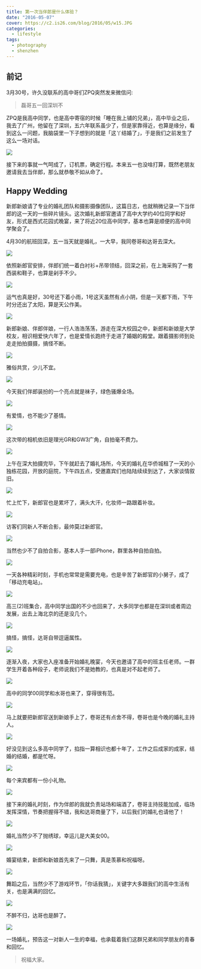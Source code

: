 ```yaml
---
title: 第一次当伴郎是什么体验？
date: "2016-05-07"
cover: https://c2.is26.com/blog/2016/05/w15.JPG
categories:
  - lifestyle
tags:
  - photography
  - shenzhen
---
```


## 前记

3月30号，许久没联系的高中哥们ZPQ突然发来微信问:

> 磊哥五一回深圳不

ZPQ是我高中同学，也是高中寄宿的时候「睡在我上铺的兄弟」，高中毕业之后，我去了广州，他留在了深圳，五六年联系虽少了，但是家靠得近，也算是缘分，看到这么一问题，我脑袋里一下子想到的就是「这丫结婚了」，于是我们之前发生了这么一场对话。

![](https://c2.is26.com/blog/2016/05/we1.jpg)

接下来的事就一气呵成了，订机票，确定行程。本来五一也没啥打算，既然老朋友邀请我去当伴郎，那么就恭敬不如从命了。

## Happy Wedding

新郎新娘请了专业的婚礼团队和摄影摄像团队，这篇日志，也就稍微记录一下当伴郎的这一天的一些碎片镜头。这次婚礼新郎官邀请了高中大学约40位同学和好友，形式是西式花园式晚宴，来了将近20位高中同学，基本也算是顺便的高中同学聚会了。

4月30的航班回深，五一当天就是婚礼，一大早，我同卷哥和达哥去深大。

![](https://c2.is26.com/blog/2016/05/w4.JPG)

依照新郎官安排，伴郎们统一着白衬衫+吊带领结，回深之前，在上海采购了一套西装和鞋子，也算是剁手不少。

![](https://c2.is26.com/blog/2016/05/w7.JPG)

运气也真是好，30号还下着小雨，1号这天虽然有点小阴，但是一天都下雨，下午时分还出了太阳，算是天公作美。

![](https://c2.is26.com/blog/2016/05/w1.JPG)

新郎新娘、伴郎伴娘，一行人浩浩荡荡，游走在深大校园之中，新郎和新娘是大学校友，相识相爱快六年了，也是爱情长跑终于走进了婚姻的殿堂。跟着摄影师到处走走拍拍摄摄，搞怪不断。

![](https://c2.is26.com/blog/2016/05/w23.JPG)

雅俗共赏，少儿不宜。

![](https://c2.is26.com/blog/2016/05/w21.JPG)

今天我们伴郎装扮的一个亮点就是袜子，绿色骚爆全场。

![](https://c2.is26.com/blog/2016/05/w22.JPG)

有爱情，也不能少了基情。

![](https://c2.is26.com/blog/2016/05/w15.JPG)

这次带的相机依旧是理光GR和GW3广角，自拍毫不费力。

![](https://c2.is26.com/blog/2016/05/w9.JPG)

上午在深大拍摄完毕，下午就赶去了婚礼场所，今天的婚礼在华侨城租了一天的小独栋花园，开放的庭院，下午四五点，受邀嘉宾们也陆陆续续到达了，大家谈情叙旧。

![](https://c2.is26.com/blog/2016/05/w18.JPG)

忙上忙下，新郎官也是累坏了，满头大汗，化妆师一路跟着补妆。

![](https://c2.is26.com/blog/2016/05/w12.JPG)

访客们同新人不断合影，最帅莫过新郎官。

![](https://c2.is26.com/blog/2016/05/w19.JPG)

当然也少不了自拍合影，基本人手一部iPhone，群里各种自拍自拍。

![](https://c2.is26.com/blog/2016/05/w26.JPG)

一天各种精彩时刻，手机也常常是需要充电，也是辛苦了新郎官的小舅子，成了「移动充电站」。

![](https://c2.is26.com/blog/2016/05/w27.JPG)

高三(2)班集合，高中同学出国的不少也回来了，大多同学也都是在深圳或者周边发展，出去上海北京的还是没几个。

![](https://c2.is26.com/blog/2016/05/w10.JPG)

搞怪，搞怪，达哥自带逗逼属性。

![](https://c2.is26.com/blog/2016/05/w16.JPG)

逐渐入夜，大家也入座准备开始婚礼晚宴，今天也邀请了高中的班主任老师。一群学生开着各种段子，老师说我们不是她教的，也真是对不起老师了。

![](https://c2.is26.com/blog/2016/05/w5.JPG)

高中的同学00同学和水哥也来了，穿得很有范。

![](https://c2.is26.com/blog/2016/05/w13.JPG)

马上就要把新郎官送到新娘手上了，卷哥还有点舍不得，卷哥也是今晚的婚礼主持人。

![](https://c2.is26.com/blog/2016/05/w6.JPG)

好没见到这么多高中同学了，掐指一算相识也都十年了，工作之后成家的成家，结婚的结婚，都是忙呀。

![](https://c2.is26.com/blog/2016/05/w24.JPG)

每个来宾都有一份小礼物。

![](https://c2.is26.com/blog/2016/05/w14.JPG)

接下来的婚礼时刻，作为伴郎的我就负责站场和端酒了，卷哥主持技能加成，临场发挥深情，节奏把握得不错，我和达哥商量了下，以后我们的婚礼也请他了！

![](https://c2.is26.com/blog/2016/05/w11.JPG)

婚礼当然少不了抛绣球，幸运儿是大美女00。

![](https://c2.is26.com/blog/2016/05/w17.JPG)

婚宴结束，新郎和新娘首先来了一只舞，真是羡慕和祝福呀。

![](https://c2.is26.com/blog/2016/05/w25.JPG)

舞蹈之后，当然少不了游戏环节，「你话我猜」，关键字大多跟我们的高中生活有关，也是满满的回忆。

![](https://c2.is26.com/blog/2016/05/w2.JPG)

不醉不归，达哥也是醉了。

![](https://c2.is26.com/blog/2016/05/wt.JPG)

一场婚礼，预告这一对新人一生的幸福，也承载着我们这群兄弟和同学朋友的青春和回忆。

> 祝福大家。
